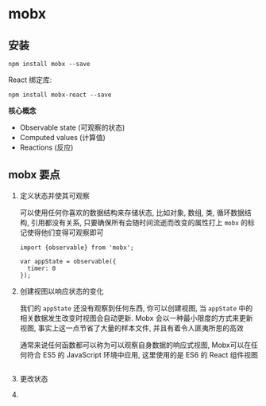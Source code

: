 # mobx

## 安装

```shell
npm install mobx --save
```

React 绑定库:

```shell
npm install mobx-react --save
```

**核心概念**

+ Observable state (可观察的状态)
+ Computed values (计算值)
+ Reactions (反应)



## mobx 要点

1. 定义状态并使其可观察

   可以使用任何你喜欢的数据结构来存储状态, 比如对象, 数组, 类, 循环数据结构, 引用都没有关系, 只要确保所有会随时间流逝而改变的属性打上 `mobx` 的标记使得他们变得可观察即可

   ```tsx
   import {observable} from 'mobx';
   
   var appState = observable({
     timer: 0
   });
   ```

   

2. 创建视图以响应状态的变化

   我们的 `appState` 还没有观察到任何东西, 你可以创建视图, 当 `appState` 中的相关数据发生改变时视图会自动更新. Mobx 会以一种最小限度的方式来更新视图, 事实上这一点节省了大量的样本文件, 并且有着令人匪夷所思的高效

   通常来说任何函数都可以称为可以观察自身数据的响应式视图, Mobx可以在任何符合 ES5 的 JavaScript 环境中应用, 这里使用的是 ES6 的 React 组件视图

   ```tsx
   
   ```

   

3. 更改状态

4. 